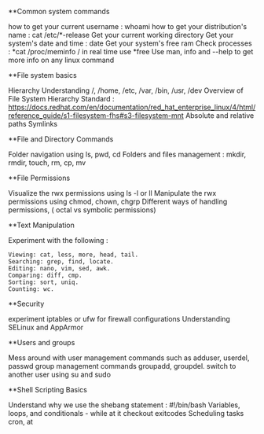 **Common system commands

how to get your current username : whoami
how to get your distribution's name : cat /etc/*-release
Get your current working directory Get your system's date and time : date
Get your system's free ram Check processes : *cat /proc/meminfo / in real time use *free
Use man, info and --help to get more info on any linux command

**File system basics

Hierarchy Understanding /, /home, /etc, /var, /bin, /usr, /dev Overview of File System Hierarchy Standard : https://docs.redhat.com/en/documentation/red_hat_enterprise_linux/4/html/reference_guide/s1-filesystem-fhs#s3-filesystem-mnt Absolute and relative paths Symlinks

**File and Directory Commands

Folder navigation using ls, pwd, cd Folders and files management : mkdir, rmdir, touch, rm, cp, mv

**File Permissions

Visualize the rwx permissions using ls -l or ll Manipulate the rwx permissions using chmod, chown, chgrp Different ways of handling permissions, ( octal vs symbolic permissions)

**Text Manipulation

Experiment with the following :

    Viewing: cat, less, more, head, tail.
    Searching: grep, find, locate.
    Editing: nano, vim, sed, awk.
    Comparing: diff, cmp.
    Sorting: sort, uniq.
    Counting: wc.

**Security

experiment iptables or ufw for firewall configurations Understanding SELinux and AppArmor

**Users and groups

Mess around with user management commands such as adduser, userdel, passwd group management commands groupadd, groupdel. switch to another user using su and sudo

**Shell Scripting Basics

Understand why we use the shebang statement : #!/bin/bash Variables, loops, and conditionals - while at it checkout exitcodes Scheduling tasks cron, at